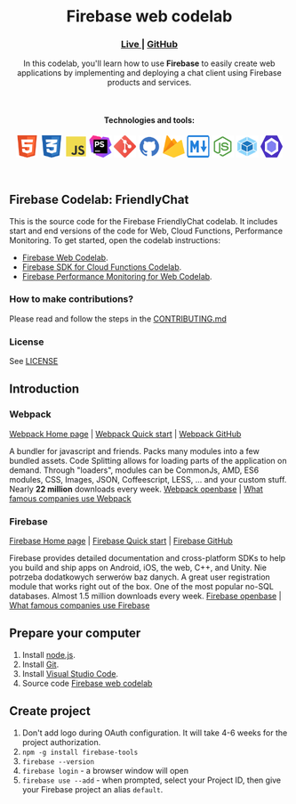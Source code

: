 <div align="center">
    <h1>Firebase web codelab</h1>
    <h3>
        <a href="https://everstudybee.github.io/i001-firebase-web-codelab/">
            Live
        </a>
        <span> | </span>
        <a href="https://github.com/everstudybee/i001-firebase-web-codelab">
            GitHub
        </a>
    </h3>
    <p>In this codelab, you'll learn how to use <b>Firebase</b> to easily create web applications by implementing and deploying a chat client using Firebase products and services.</p>
    <br>
    <h4>Technologies and tools:</h4>
    <p>
        <img src="docs/img/html5.svg" width="40" height="40" alt="html"/>
        <img src="docs/img/css3.svg" width="40" height="40" alt="css"/>
        <img src="docs/img/js.svg" width="40" height="40" alt="javascript"/>
        <img src="docs/img/phpstorm.svg" width="40" height="40" alt="phpstorm"/>
        <img src="docs/img/git.svg" width="40" height="40" alt="git"/>
        <img src="docs/img/github.svg" width="40" height="40" alt="github"/>
        <img src="docs/img/firebase.svg" width="40" height="40" alt="firebase"/>
        <img src="docs/img/md.svg" width="40" height="40" alt="mark down"/>
        <img src="docs/img/node.svg" width="40" height="40" alt="node"/>
        <img src="docs/img/webpack.svg" width="40" height="40" alt="webpack"/>
        <img src="docs/img/eslint.svg" width="40" height="40" alt="eslint"/>
    </p>
    <br>
</div>

## Firebase Codelab: FriendlyChat

This is the source code for the Firebase FriendlyChat codelab. It includes start and end versions of the
code for Web, Cloud Functions, Performance Monitoring. To get started, open the codelab instructions:

- [Firebase Web Codelab](https://codelabs.developers.google.com/codelabs/firebase-web/).
- [Firebase SDK for Cloud Functions Codelab](https://codelabs.developers.google.com/codelabs/firebase-cloud-functions/).
- [Firebase Performance Monitoring for Web Codelab](https://codelabs.developers.google.com/codelabs/firebase-perf-mon-web/).


### How to make contributions?
Please read and follow the steps in the [CONTRIBUTING.md](CONTRIBUTING.md)


### License
See [LICENSE](LICENSE)

## Introduction

### Webpack
[Webpack Home page](https://webpack.js.org/) | [Webpack Quick start](https://webpack.js.org/guides/getting-started/) | [Webpack GitHub](https://github.com/webpack/webpack)

A bundler for javascript and friends. Packs many modules into a few bundled assets. Code Splitting allows for loading parts of the application on demand. Through "loaders", modules can be CommonJs, AMD, ES6 modules, CSS, Images, JSON, Coffeescript, LESS, ... and your custom stuff. Nearly **22 million** downloads every week. [Webpack openbase](https://openbase.com/js/webpack) | [What famous companies use Webpack](https://stackshare.io/webpack)

### Firebase
[Firebase Home page](https://firebase.google.com/) | [Firebase Quick start](https://firebase.google.com/docs/web/setup#add-sdk-and-initialize) | [Firebase GitHub](https://github.com/firebase/quickstart-js)

Firebase provides detailed documentation and cross-platform SDKs to help you build and ship apps on Android, iOS, the web, C++, and Unity. Nie potrzeba dodatkowych serwerów baz danych. A great user registration module that works right out of the box. One of the most popular no-SQL databases. Almost 1.5 million downloads every week. [Firebase openbase](https://openbase.com/js/firebase) | [What famous companies use Firebase](https://stackshare.io/firebase)

## Prepare your computer

1. Install [node.js](https://nodejs.org/en/download/).
2. Install [Git](https://git-scm.com/downloads).
3. Install [Visual Studio Code](https://code.visualstudio.com/download).
4. Source code [Firebase web codelab]()

## Create project

1. Don't add logo during OAuth configuration. It will take 4-6 weeks for the project authorization.
2. `npm -g install firebase-tools`
3. `firebase --version`
4. `firebase login` - a browser window will open
5. `firebase use --add` - when prompted, select your Project ID, then give your Firebase project an alias `default`.
